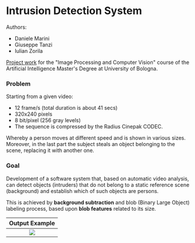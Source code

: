 # Intrusion Detection System

Authors:

- Daniele Marini
- Giuseppe Tanzi
- Iulian Zorila

[Project work](./IPCV_Project_2022.pdf) for the "Image Processing and Computer Vision" course of the Artificial
Intelligence Master's Degree at University of Bologna.

### Problem

Starting from a given video:

- 12 frame/s  (total duration is about 41 secs)
- 320x240 pixels
- 8 bit/pixel (256 gray levels)
- The sequence is compressed by the Radius Cinepak CODEC.

Whereby a person moves at different speed and is shown in various sizes. Moreover, in the last part the subject steals
an object belonging to the scene, replacing it with another one.

### Goal

Development of a software system that, based on automatic video analysis, can detect objects (intruders) that do not
belong to a static reference scene (background) and establish which of such objects are persons.

This is achieved by **background subtraction** and blob (Binary Large Object) labeling process, based upon **blob
features** related to its size.

|   Output Example    |
|:-------------------:|
| ![](res/output.gif) | 



